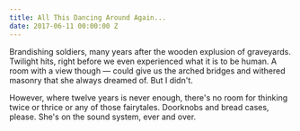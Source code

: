 ```yaml
---
title: All This Dancing Around Again...
date: 2017-06-11 00:00:00 Z
---
```


Brandishing soldiers, many years after the wooden explusion of graveyards. Twilight hits, right before we even experienced what it is to be human. A room with a view though — could give us the arched bridges and withered masonry that she always dreamed of. But I didn't.

However, where twelve years is never enough, there's no room for thinking twice or thrice or any of those fairytales. Doorknobs and bread cases, please. She's on the sound system, ever and over.